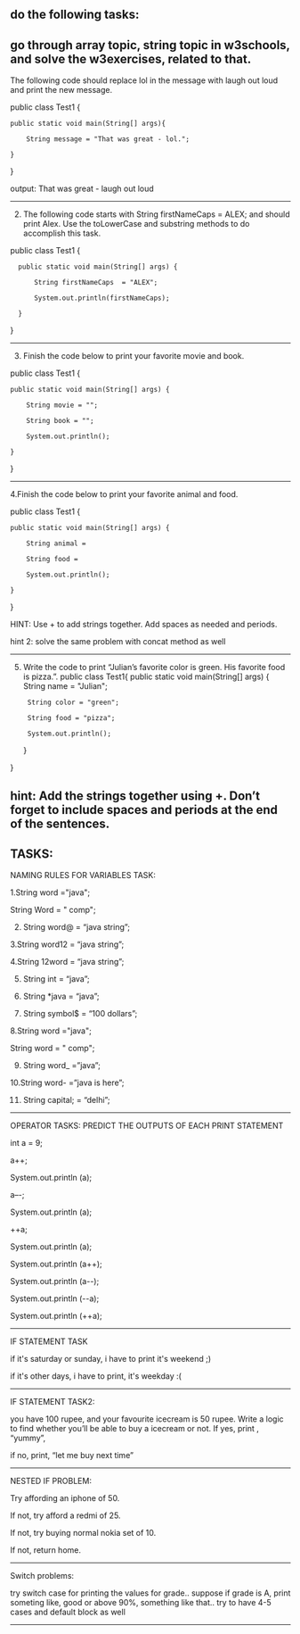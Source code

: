 do the following tasks:
------------------------------------
go through array topic, string topic in w3schools, and solve the w3exercises, related to that. 
-------------------------------
The following code should replace lol in the message with laugh out loud and print the new message.

  public class Test1 {

    public static void main(String[] args){
    
        String message = "That was great - lol.";

    }
    
  }


output: That was great - laugh out loud

-----------------------------------------------
2. The following code starts with String firstNameCaps = ALEX; and should print Alex. Use the toLowerCase and substring methods to do accomplish this task.

public class Test1 {

      public static void main(String[] args) {
   
          String firstNameCaps  = "ALEX";
   
          System.out.println(firstNameCaps);
   
      }
   
  }
  
--------------------------------
3. Finish the code below to print your favorite movie and book.

public class Test1 {

    public static void main(String[] args) {
    
        String movie = "";
        
        String book = "";
        
        System.out.println();
        
    }
    
}

----------------------------
4.Finish the code below to print your favorite animal and food.

public class Test1 {

    public static void main(String[] args) {
    
        String animal =
        
        String food =
        
        System.out.println();

    }
}

HINT: Use + to add strings together. Add spaces as needed and periods.

hint 2: solve the same problem with concat method as well

-----------------------------
5. Write the code to print “Julian’s favorite color is green. His favorite food is pizza.”.
public class Test1{
    public static void main(String[] args)
    {
        String name = "Julian";
   
        String color = "green";
   
        String food = "pizza";
   
        System.out.println();
   
    }
   
}

hint: Add the strings together using +. Don’t forget to include spaces and periods at the end of the sentences.
---------------------------------

TASKS:
---------


NAMING RULES FOR VARIABLES TASK:

1.String word ="java"; 

String Word = " comp";

2. String word@  = “java string”;

3.String word12 = “java string”;

4.String 12word = “java string”;

5. String int = “java”;

6. String *java = “java”;

7. String symbol$ = “100 dollars”;

8.String word ="java";

String word = " comp";

9. String word_ =”java”;

10.String word-   =”java is here”;

11. String capital; = “delhi”;

-----------------------------------

 OPERATOR TASKS: PREDICT THE OUTPUTS OF EACH PRINT STATEMENT

int a = 9;

a++;

System.out.println (a);

a–-;
 
System.out.println (a);

++a;

System.out.println (a);

System.out.println (a++);

System.out.println (a--);

System.out.println (--a);

System.out.println (++a);

----------------------------------------------------------

IF STATEMENT TASK

if it's saturday or sunday, i have to print it's weekend ;)

 if it's other days, i have to print, it's weekday :(
 
--------------------------------------------------------------
IF STATEMENT TASK2:

you have 100 rupee, and your favourite icecream is 50 rupee. Write a logic to find whether you’ll be able to buy a icecream or not.
If yes, print , “yummy”, 

if no, print, “let me buy next time”

-----------------------------------------------
NESTED IF PROBLEM:

Try affording an iphone of 50.

If not, try afford a redmi of 25.

If not, try buying normal nokia set of 10.

If not, return home.

------------------------------------
Switch problems:

try switch case for printing the values for grade.. suppose if grade is A, print someting like, good or above 90%, something like that.. try to have 4-5 cases and default block as well 

-----------------------------------

